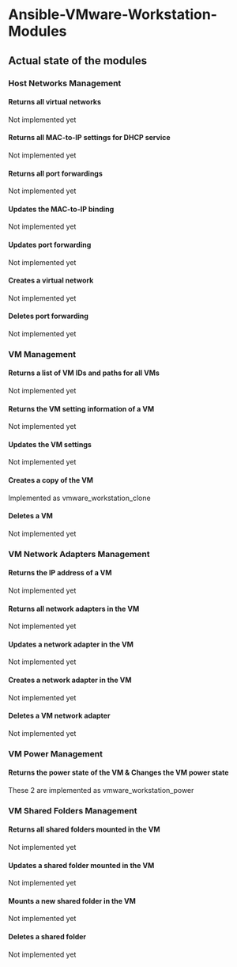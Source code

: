 # Ansible-VMware-Workstation-Modules

## Actual state of the modules

### Host Networks Management
#### Returns all virtual networks
 Not implemented yet
#### Returns all MAC-to-IP settings for DHCP service
 Not implemented yet
#### Returns all port forwardings
 Not implemented yet
#### Updates the MAC-to-IP binding
 Not implemented yet
#### Updates port forwarding
 Not implemented yet
#### Creates a virtual network
 Not implemented yet
#### Deletes port forwarding
 Not implemented yet


### VM Management
#### Returns a list of VM IDs and paths for all VMs
 Not implemented yet
#### Returns the VM setting information of a VM
Not implemented yet
#### Updates the VM settings
Not implemented yet
#### Creates a copy of the VM
Implemented as vmware_workstation_clone
#### Deletes a VM
Not implemented yet

### VM Network Adapters Management
#### Returns the IP address of a VM
Not implemented yet
#### Returns all network adapters in the VM
Not implemented yet
#### Updates a network adapter in the VM
Not implemented yet
#### Creates a network adapter in the VM
Not implemented yet
#### Deletes a VM network adapter
Not implemented yet

### VM Power Management
#### Returns the power state of the VM & Changes the VM power state
These 2 are implemented as vmware_workstation_power

### VM Shared Folders Management
#### Returns all shared folders mounted in the VM
Not implemented yet
#### Updates a shared folder mounted in the VM
Not implemented yet
#### Mounts a new shared folder in the VM
Not implemented yet
#### Deletes a shared folder
Not implemented yet